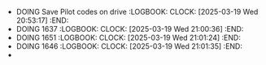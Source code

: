 - DOING Save Pilot codes on drive
  :LOGBOOK:
  CLOCK: [2025-03-19 Wed 20:53:17]
  :END:
- DOING 1637
  :LOGBOOK:
  CLOCK: [2025-03-19 Wed 21:00:36]
  :END:
- DOING 1651
  :LOGBOOK:
  CLOCK: [2025-03-19 Wed 21:01:24]
  :END:
- DOING 1646
  :LOGBOOK:
  CLOCK: [2025-03-19 Wed 21:01:35]
  :END:
-